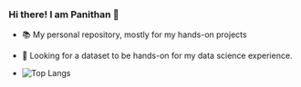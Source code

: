 ### Hi there! I am Panithan 👋

- 📚 My personal repository, mostly for my hands-on projects
- 🔎 Looking for a dataset to be hands-on for my data science experience.


- ![Top Langs](https://github-readme-stats.vercel.app/api/top-langs/?username=PanithanS&layout=compact)
